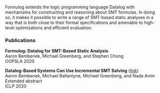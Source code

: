 Formulog extends the logic programming language Datalog with mechanisms for constructing and reasoning about SMT formulas. In doing so, it makes it possible to write a range of SMT-based static analyses in a way that is both close to their formal specifications and amenable to high-level optimizations and efficient evaluation.

### Publications

**Formulog: Datalog for SMT-Based Static Analysis**  
Aaron Bembenek, Michael Greenberg, and Stephen Chong  
OOPSLA 2020

**Datalog-Based Systems Can Use Incremental SMT Solving** ([link](https://cgi.cse.unsw.edu.au/~eptcs/content.cgi?ICLP2020#EPTCS325.7))  
Aaron Bembenek, Michael Ballantyne, Michael Greenberg, and Nada Amin  
Extended abstract  
ICLP 2020
